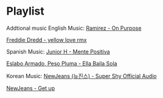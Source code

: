 # Playlist
Addtional music 
English Music: 
[Ramirez - On Purpose](https://www.youtube.com/watch?v=P5ebgxdf0tQ)

[Freddie Dredd - yellow love rmx](https://www.youtube.com/watch?v=aufP-IYAMqU)


Spanish Music: 
[Junior H - Mente Positiva](https://www.youtube.com/watch?v=q8cKZfOyFQE)

[Eslabo Armado, Peso Pluma - Ella Baila Sola](https://www.youtube.com/watch?v=jr6VS-KqaP0)

Korean Music:
[NewJeans (뉴진스) - Super Shy Official Audio](https://www.youtube.com/watch?v=v8gMZJqdIzU&pp=ygUYc3VwZXIgc2h5IG5ld2plYW5zIGFsYnVt)

[NewJeans - Get up](https://www.youtube.com/watch?v=SXM1q0CTfew&pp=ygUYc3VwZXIgc2h5IG5ld2plYW5zIGFsYnVt)

